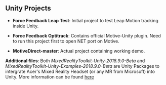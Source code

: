 ## Unity Projects

* **Force Feedback Leap Test**: Initial project to test Leap Motion tracking inside Unity.

* **Force Feedback Optitrack**: Contains official Motive-Unity plugin. Need to run this project first to open NET port on Motive.

* **MotiveDirect-master**: Actual project containing working demo.

**Additional files**:
Both *MixedRealityToolkit-Unity-2018.9.0-Beta* and *MixedRealityToolkit-Unity-Examples-2018.9.0-Beta* are Unity Packages to intergrate Acer's Mixed Reality Headset (or any MR from Microsoft) into Unity. More information can be found [here](https://github.com/Microsoft/MixedRealityToolkit-Unity) 
